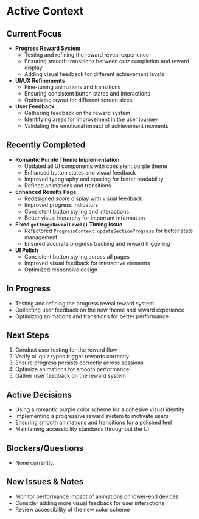 # Active Context

## Current Focus
- **Progress Reward System**
  - Testing and refining the reward reveal experience
  - Ensuring smooth transitions between quiz completion and reward display
  - Adding visual feedback for different achievement levels
- **UI/UX Refinements**
  - Fine-tuning animations and transitions
  - Ensuring consistent button states and interactions
  - Optimizing layout for different screen sizes
- **User Feedback**
  - Gathering feedback on the reward system
  - Identifying areas for improvement in the user journey
  - Validating the emotional impact of achievement moments

## Recently Completed
- **Romantic Purple Theme Implementation**
  - Updated all UI components with consistent purple theme
  - Enhanced button states and visual feedback
  - Improved typography and spacing for better readability
  - Refined animations and transitions
- **Enhanced Results Page**
  - Redesigned score display with visual feedback
  - Improved progress indicators
  - Consistent button styling and interactions
  - Better visual hierarchy for important information
- **Fixed `getImageRevealLevel()` Timing Issue**
  - Refactored `ProgressContext.updateSectionProgress` for better state management
  - Ensured accurate progress tracking and reward triggering
- **UI Polish**
  - Consistent button styling across all pages
  - Improved visual feedback for interactive elements
  - Optimized responsive design

## In Progress
- Testing and refining the progress reveal reward system
- Collecting user feedback on the new theme and reward experience
- Optimizing animations and transitions for better performance

## Next Steps
1. Conduct user testing for the reward flow
2. Verify all quiz types trigger rewards correctly
3. Ensure progress persists correctly across sessions
4. Optimize animations for smooth performance
5. Gather user feedback on the reward system

## Active Decisions
- Using a romantic purple color scheme for a cohesive visual identity
- Implementing a progressive reward system to motivate users
- Ensuring smooth animations and transitions for a polished feel
- Maintaining accessibility standards throughout the UI

## Blockers/Questions
- None currently.

## New Issues & Notes
- Monitor performance impact of animations on lower-end devices
- Consider adding more visual feedback for user interactions
- Review accessibility of the new color scheme